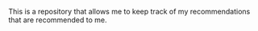 This is a repository that allows me to keep track of my recommendations that are recommended to me.
